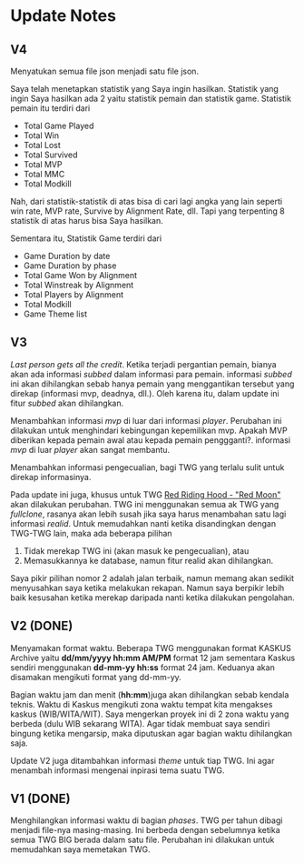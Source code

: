 # Update Notes

## V4 

Menyatukan semua file json menjadi satu file json.

Saya telah menetapkan statistik yang Saya ingin hasilkan. Statistik yang ingin Saya hasilkan ada 2 yaitu statistik pemain dan statistik game.
Statistik pemain itu terdiri dari

- Total Game Played
- Total Win
- Total Lost
- Total Survived
- Total MVP
- Total MMC
- Total Modkill

Nah, dari statistik-statistik di atas bisa di cari lagi angka yang lain seperti win rate, MVP rate, Survive by Alignment Rate, dll. Tapi yang terpenting 8 statistik di atas harus bisa Saya hasilkan.

Sementara itu, Statistik Game terdiri dari

- Game Duration by date
- Game Duration by phase
- Total Game Won by Alignment
- Total Winstreak by Alignment
- Total Players by Alignment
- Total Modkill
- Game Theme list

## V3

*Last person gets all the credit*. Ketika terjadi pergantian pemain, bianya akan ada informasi *subbed* dalam informasi para pemain. informasi *subbed* ini akan dihilangkan sebab hanya pemain yang menggantikan tersebut yang direkap (informasi mvp, deadnya, dll.). Oleh karena itu, dalam update ini fitur *subbed* akan dihilangkan.

Menambahkan informasi *mvp* di luar dari informasi *player*. 
Perubahan ini dilakukan untuk menghindari kebingungan kepemilikan mvp. Apakah MVP diberikan kepada pemain awal atau kepada pemain penggganti?. informasi *mvp* di luar *player* akan sangat membantu.


Menambahkan informasi pengecualian, bagi TWG yang terlalu sulit untuk direkap informasinya.

Pada update ini juga, khusus untuk TWG [Red Riding Hood - "Red Moon"](http://kask.us/hIipQ) akan dilakukan perubahan.
TWG ini menggunakan semua ak TWG yang *fullclone*, rasanya akan lebih susah jika saya harus menambahan satu lagi informasi *realid*.
Untuk memudahkan nanti ketika disandingkan dengan TWG-TWG lain, maka ada beberapa pilihan 

1. Tidak merekap TWG ini (akan masuk ke pengecualian), atau
2. Memasukkannya ke database, namun fitur realid akan dihilangkan. 

Saya pikir pilihan nomor 2 adalah jalan terbaik, namun memang akan sedikit menyusahkan saya ketika melakukan rekapan. Namun saya berpikir lebih baik kesusahan ketika merekap daripada nanti ketika dilakukan pengolahan.

## V2 (DONE)

Menyamakan format waktu. Beberapa TWG menggunakan format KASKUS Archive yaitu **dd/mm/yyyy hh:mm AM/PM** format 12 jam sementara Kaskus sendiri menggunakan **dd-mm-yy hh:ss** format 24 jam. Keduanya akan disamakan mengikuti format yang dd-mm-yy.

Bagian waktu jam dan menit (**hh:mm**)juga akan dihilangkan sebab kendala teknis. Waktu di Kaskus mengikuti zona waktu tempat kita mengakses kaskus (WIB/WITA/WIT). Saya mengerkan proyek ini di 2 zona waktu yang berbeda (dulu WIB sekarang WITA). Agar tidak membuat saya sendiri bingung ketika mengarsip, maka diputuskan agar bagian waktu dihilangkan saja.

Update V2 juga ditambahkan informasi *theme* untuk tiap TWG. Ini agar menambah informasi mengenai inpirasi tema suatu TWG.

## V1 (DONE)

Menghilangkan informasi waktu di bagian *phases*. TWG per tahun dibagi menjadi file-nya masing-masing. Ini berbeda dengan sebelumnya ketika semua TWG BIG berada dalam satu file. Perubahan ini dilakukan untuk memudahkan saya memetakan TWG.

